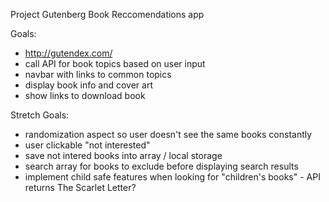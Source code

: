 
Project Gutenberg Book Reccomendations app

Goals:
* http://gutendex.com/
* call API for book topics based on user input
* navbar with links to common topics
* display book info and cover art
* show links to download book



Stretch Goals:
* randomization aspect so user doesn't see the same books constantly
* user clickable "not interested"
* save not intered books into array / local storage
* search array for books to exclude before displaying search results
* implement child safe features when looking for "children's books" - API returns The Scarlet Letter?

